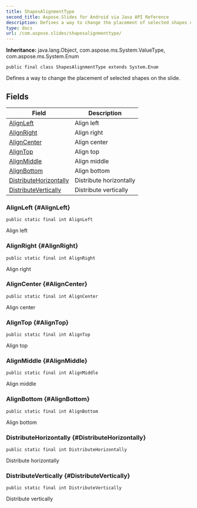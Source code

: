 ```yaml
---
title: ShapesAlignmentType
second_title: Aspose.Slides for Android via Java API Reference
description: Defines a way to change the placement of selected shapes on the slide.
type: docs
url: /com.aspose.slides/shapesalignmenttype/
---
```

**Inheritance:**
java.lang.Object, com.aspose.ms.System.ValueType, com.aspose.ms.System.Enum
```
public final class ShapesAlignmentType extends System.Enum
```

Defines a way to change the placement of selected shapes on the slide.
## Fields

| Field | Description |
| --- | --- |
| [AlignLeft](#AlignLeft) | Align left |
| [AlignRight](#AlignRight) | Align right |
| [AlignCenter](#AlignCenter) | Align center |
| [AlignTop](#AlignTop) | Align top |
| [AlignMiddle](#AlignMiddle) | Align middle |
| [AlignBottom](#AlignBottom) | Align bottom |
| [DistributeHorizontally](#DistributeHorizontally) | Distribute horizontally |
| [DistributeVertically](#DistributeVertically) | Distribute vertically |
### AlignLeft {#AlignLeft}
```
public static final int AlignLeft
```


Align left

### AlignRight {#AlignRight}
```
public static final int AlignRight
```


Align right

### AlignCenter {#AlignCenter}
```
public static final int AlignCenter
```


Align center

### AlignTop {#AlignTop}
```
public static final int AlignTop
```


Align top

### AlignMiddle {#AlignMiddle}
```
public static final int AlignMiddle
```


Align middle

### AlignBottom {#AlignBottom}
```
public static final int AlignBottom
```


Align bottom

### DistributeHorizontally {#DistributeHorizontally}
```
public static final int DistributeHorizontally
```


Distribute horizontally

### DistributeVertically {#DistributeVertically}
```
public static final int DistributeVertically
```


Distribute vertically

